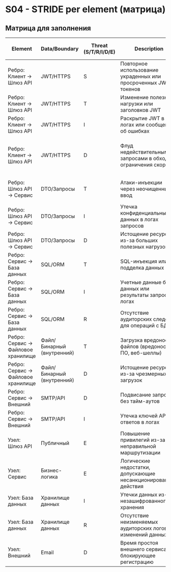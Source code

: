 # S04 - STRIDE per element (матрица)

## Матрица для заполнения

| Element                            | Data/Boundary              | Threat (S/T/R/I/D/E) | Description                                                     | NFR link (ID)             | Mitigation idea (ADR later)                              |
| ---------------------------------- | -------------------------- | -------------------- | --------------------------------------------------------------- | ------------------------- | -------------------------------------------------------- |
| Ребро: Клиент → Шлюз API           | JWT/HTTPS                  | S                    | Повторное использование украденных или просроченных JWT токенов | NFR-012                   | JWT TTL + Refresh Token                                  |
| Ребро: Клиент → Шлюз API           | JWT/HTTPS                  | T                    | Изменение полезной нагрузки или заголовков JWT                  | NFR-012                   | Проверка подписи JWT                                     |
| Ребро: Клиент → Шлюз API           | JWT/HTTPS                  | I                    | Раскрытие JWT в логах или сообщениях об ошибках                 | NFR-004                   | Маскирование PII в логах                                 |
| Ребро: Клиент → Шлюз API           | JWT/HTTPS                  | D                    | Флуд недействительными запросами в обход ограничения скорости   | NFR-003, NFR-008, NFR-012 | Улучшенное ограничение скорости + CAPTCHA                |
| Ребрo: Шлюз API → Сервис           | DTO/Запросы                | T                    | Атаки-инъекции через неочищенный ввод                           | NFR-002, NFR-005          | Очистка + Валидация ввода                                |
| Ребро: Шлюз API → Сервис           | DTO/Запросы                | I                    | Утечка конфиденциальных данных в логах запросов                 | NFR-004                   | Маскирование при логировании запросов                    |
| Ребро: Шлюз API → Сервис           | DTO/Запросы                | D                    | Истощение ресурсов из-за больших полезных нагрузок              | NFR-005                   | Ограничение размера полезной нагрузки                    |
| Ребро: Сервис → База данных        | SQL/ORM                    | T                    | SQL-инъекция или подделка данных                                | NFR-009                   | Параметризованные запросы + ORM                          |
| Ребро: Сервис → База данных        | SQL/ORM                    | I                    | Учетные данные базы данных или результаты запросов в логах      | NFR-004                   | Безопасное логирование + Шифрование                      |
| Ребро: Сервис → База данных        | SQL/ORM                    | R                    | Отсутствие аудиторских следов для операций с БД                 | NFR-010                   | Аудиторское логирование БД                               |
| Ребро: Сервис → Файловое хранилище | Файл/Бинарный (внутренний) | T                    | Загрузка вредоносных файлов (вредоносное ПО, веб-шеллы)         | NFR-005                   | Сканирование типа/содержимого файла, Ограничение размера |
| Ребро: Сервис → Файловое хранилище | Файл/Бинарный (внутренний) | D                    | Истощение ресурсов из-за чрезмерных загрузок                    | NFR-006                   | Квоты на пользователя, Ограничение скорости              |
| Ребро: Сервис → Внешний            | SMTP/API                   | D                    | Подвисание запросов без тайм-аутов                              | NFR-011                   | Тайм-аут + Повторные попытки + Circuit Breaker           |
| Ребро: Сервис → Внешний            | SMTP/API                   | I                    | Утечка ключей API или ответов в логах                           | NFR-004                   | Управление внешними ключами API                          |
| Узел: Шлюз API                     | Публичный                  | E                    | Повышение привилегий из-за неправильной маршрутизации           | NFR-001                   | RBAC на конечных точках API                              |
| Узел: Сервис                       | Бизнес-логика              | E                    | Логические недостатки, допускающие несанкционированные действия | NFR-001                   | Проверки авторизации в коде                              |
| Узел: База данных                  | Хранилище данных           | I                    | Утечки данных из-за незашифрованного хранения                   | NFR-004                   | Шифрование данных при хранении                           |
| Узел: База данных                  | Хранилище данных           | R                    | Отсутствие неизменяемых аудиторских логов для изменений данных  | NFR-010                   | Неизменяемые аудиторские следы                           |
| Узел: Внешний                      | Email                      | D                    | Время простоя внешнего сервиса, блокирующее регистрацию         | NFR-011                   | Механизмы отката                                         |
